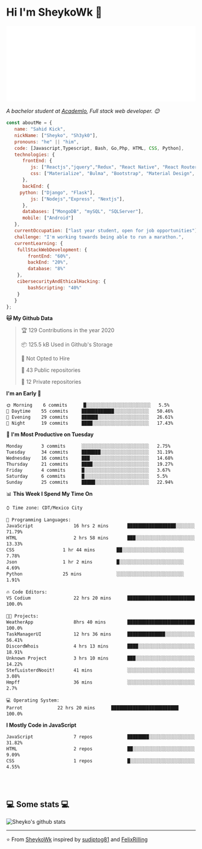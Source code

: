 # Hi I'm SheykoWk    👋
<img src="https://github.com/SheykoWk/SheykoWk/blob/main/svg.svg"/>

<p><em>A bachelor student at <a href="https://www.academlo.com/">Academlo</a>, Full stack web developer. 😊</br>
</em></p>


```javascript
const aboutMe = {
   name: "Sahid Kick",
   nickName: ["Sheyko", "Sh3yk0"],
   pronouns: "he" || "him",
   code: [Javascript,Typescript, Bash, Go,Php, HTML, CSS, Python],
   technologies: {
      frontEnd: {
         js: ["Reactjs","jquery","Redux", "React Native", "React Router", "Axios", "Http/Ajax"
         css: ["Materialize", "Bulma", "Bootstrap", "Material Design", "Semantic UI", "Sass"]
      },
      backEnd: {
	 python: ["Django", "Flask"],
         js: ["Nodejs","Express", "Nextjs"],
      },
      databases: ["MongoDB", "mySQL", "SQLServer"],
      mobile: ["Android"]
   },
   currentOccupation: ["last year student, open for job opportunities"],
   challenge: "I'm working towards being able to run a marathon.",
   currentLearning: {
   	fullStackWebDevelopment: {
		frontEnd: "60%",
		backEnd: "20%",
   		database: "8%"
	},
	cibersecurityAndEthicalHacking: {
		bashScripting: "40%"
	}
   }
};
```
**🐱 My Github Data** 

> 🏆 129 Contributions in the year 2020
 > 
> 📦 125.5 kB Used in Github's Storage 
 > 
> 🚫 Not Opted to Hire
 > 
> 📜 43 Public repositories
 > 
> 🔑 12 Private repositories 

**I'm an Early 🐤** 

```text
🌞 Morning    6 commits      █░░░░░░░░░░░░░░░░░░░░░░░░   5.5% 
🌆 Daytime    55 commits     ████████████░░░░░░░░░░░░░   50.46% 
🌃 Evening    29 commits     ██████░░░░░░░░░░░░░░░░░░░   26.61% 
🌙 Night      19 commits     ████░░░░░░░░░░░░░░░░░░░░░   17.43%

```
📅 **I'm Most Productive on Tuesday** 

```text
Monday       3 commits      ░░░░░░░░░░░░░░░░░░░░░░░░░   2.75% 
Tuesday      34 commits     ███████░░░░░░░░░░░░░░░░░░   31.19% 
Wednesday    16 commits     ███░░░░░░░░░░░░░░░░░░░░░░   14.68% 
Thursday     21 commits     ████░░░░░░░░░░░░░░░░░░░░░   19.27% 
Friday       4 commits      █░░░░░░░░░░░░░░░░░░░░░░░░   3.67% 
Saturday     6 commits      █░░░░░░░░░░░░░░░░░░░░░░░░   5.5% 
Sunday       25 commits     █████░░░░░░░░░░░░░░░░░░░░   22.94%

```


📊 **This Week I Spend My Time On** 

```text
⌚︎ Time zone: CDT/Mexico City

💬 Programming Languages: 
JavaScript               16 hrs 2 mins       ██████████████████░░░░░░░   71.79% 
HTML                     2 hrs 58 mins       ███░░░░░░░░░░░░░░░░░░░░░░   13.33% 
CSS    		         1 hr 44 mins        ██░░░░░░░░░░░░░░░░░░░░░░░   7.78% 
Json            	 1 hr 2 mins         █░░░░░░░░░░░░░░░░░░░░░░░░   4.69%
Python		         25 mins             ░░░░░░░░░░░░░░░░░░░░░░░░░   1.91%

🔥 Code Editors: 
VS Codium                22 hrs 20 mins      █████████████████████████   100.0%

🐱‍💻 Projects: 
WeatherApp               8hrs 40 mins        █████████████████████████   100.0%
TaskManagerUI            12 hrs 36 mins      ██████████████░░░░░░░░░░░   56.41%
DiscordWhois             4 hrs 13 mins       ████░░░░░░░░░░░░░░░░░░░░░   18.91% 
Unknown Project          3 hrs 10 mins       ███░░░░░░░░░░░░░░░░░░░░░░   14.22% 
StefLuisterdNooit!       41 mins             ░░░░░░░░░░░░░░░░░░░░░░░░░   3.08% 
Hmpff                    36 mins             ░░░░░░░░░░░░░░░░░░░░░░░░░   2.7%

💻 Operating System: 
Parrot             22 hrs 20 mins      █████████████████████████   100.0%

```

**I Mostly Code in JavaScript** 

```text
JavaScript               7 repos             ████████░░░░░░░░░░░░░░░░░   31.82% 
HTML                     2 repos             ██░░░░░░░░░░░░░░░░░░░░░░░   9.09% 
CSS                      1 repos             █░░░░░░░░░░░░░░░░░░░░░░░░   4.55%

```



</br></br>
<h2>💻 Some stats 💻</h2>

![Sheyko's github stats](https://github-readme-stats.vercel.app/api?username=SheykoWk&show_icons=true&theme=dracula)

---

⭐️ From [SheykoWk](https://github.com/SheykoWk) inspired by [sudiptog81](https://github.com/sudiptog81) and  [FelixRilling](https://github.com/)
